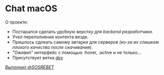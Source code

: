 # Chat macOS

О проекте:
- Постарался сделать удобную верстку для _backend разработчика_.
- Учел переполнение контента везде.
- Пришлось сдлеать самому автарки для серверов _(из-за их слишком плохого качества после скачивания)_.
- "Оживил" интерфейс с помощью :hover, :active и не только...
- Присутствует ветка _[dev](https://github.com/SOSREBET/chat_grid/tree/dev)_ 

_[Выполнил @SOSREBET](https://t.me/SOSREBET)_